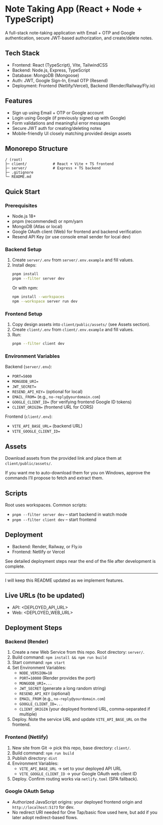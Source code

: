 # Note Taking App (React + Node + TypeScript)

A full-stack note-taking application with Email + OTP and Google authentication, secure JWT-based authorization, and create/delete notes.

## Tech Stack
- Frontend: React (TypeScript), Vite, TailwindCSS
- Backend: Node.js, Express, TypeScript
- Database: MongoDB (Mongoose)
- Auth: JWT, Google Sign-In, Email OTP (Resend)
- Deployment: Frontend (Netlify/Vercel), Backend (Render/Railway/Fly.io)

## Features
- Sign up using Email + OTP or Google account
- Login using Google (if previously signed up with Google)
- Form validations and meaningful error messages
- Secure JWT auth for creating/deleting notes
- Mobile-friendly UI closely matching provided design assets

## Monorepo Structure
```
/ (root)
├─ client/            # React + Vite + TS frontend
├─ server/            # Express + TS backend
├─ .gitignore
└─ README.md
```

## Quick Start

### Prerequisites
- Node.js 18+
- pnpm (recommended) or npm/yarn
- MongoDB (Atlas or local)
- Google OAuth client (Web) for frontend and backend verification
- Resend API Key (or use console email sender for local dev)

### Backend Setup
1. Create `server/.env` from `server/.env.example` and fill values.
2. Install deps:
   ```bash
   pnpm install
   pnpm --filter server dev
   ```
   Or with npm:
   ```bash
   npm install --workspaces
   npm --workspace server run dev
   ```

### Frontend Setup
1. Copy design assets into `client/public/assets/` (see Assets section).
2. Create `client/.env` from `client/.env.example` and fill values.
3. Run:
   ```bash
   pnpm --filter client dev
   ```

### Environment Variables

Backend (`server/.env`):
- `PORT=5000`
- `MONGODB_URI=`
- `JWT_SECRET=`
- `RESEND_API_KEY=` (optional for local)
- `EMAIL_FROM=` (e.g., `no-reply@yourdomain.com`)
- `GOOGLE_CLIENT_ID=` (for verifying frontend Google ID tokens)
- `CLIENT_ORIGIN=` (frontend URL for CORS)

Frontend (`client/.env`):
- `VITE_API_BASE_URL=` (backend URL)
- `VITE_GOOGLE_CLIENT_ID=`

## Assets
Download assets from the provided link and place them at `client/public/assets/`.

If you want me to auto-download them for you on Windows, approve the commands I’ll propose to fetch and extract them.

## Scripts
Root uses workspaces. Common scripts:
- `pnpm --filter server dev` – start backend in watch mode
- `pnpm --filter client dev` – start frontend

## Deployment
- Backend: Render, Railway, or Fly.io
- Frontend: Netlify or Vercel

See detailed deployment steps near the end of the file after development is complete.

---

I will keep this README updated as we implement features.

## Live URLs (to be updated)
- API: <DEPLOYED_API_URL>
- Web: <DEPLOYED_WEB_URL>

## Deployment Steps

### Backend (Render)
1. Create a new Web Service from this repo. Root directory: `server/`.
2. Build command: `npm install && npm run build`
3. Start command: `npm start`
4. Set Environment Variables:
   - `NODE_VERSION=18`
   - `PORT=10000` (Render provides the port)
   - `MONGODB_URI=...`
   - `JWT_SECRET` (generate a long random string)
   - `RESEND_API_KEY` (optional)
   - `EMAIL_FROM` (e.g., `no-reply@yourdomain.com`)
   - `GOOGLE_CLIENT_ID=...`
   - `CLIENT_ORIGIN` (your deployed frontend URL, comma-separated if multiple)
5. Deploy. Note the service URL and update `VITE_API_BASE_URL` on the frontend.

### Frontend (Netlify)
1. New site from Git → pick this repo, base directory: `client/`.
2. Build command: `npm run build`
3. Publish directory: `dist`
4. Environment Variables:
   - `VITE_API_BASE_URL` → set to your deployed API URL
   - `VITE_GOOGLE_CLIENT_ID` → your Google OAuth web client ID
5. Deploy. Confirm routing works via `netlify.toml` (SPA fallback).

### Google OAuth Setup
- Authorized JavaScript origins: your deployed frontend origin and `http://localhost:5173` for dev.
- No redirect URI needed for One Tap/basic flow used here, but add if you later adopt redirect-based flows.

